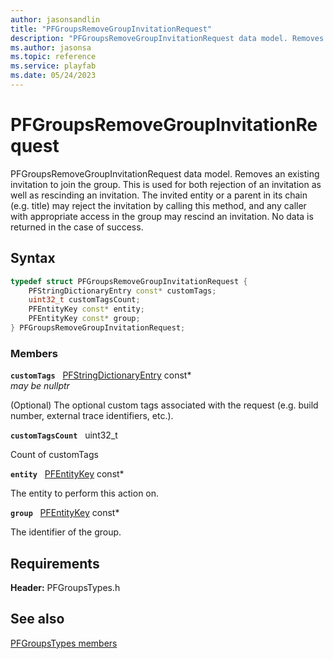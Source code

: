 ```yaml
---
author: jasonsandlin
title: "PFGroupsRemoveGroupInvitationRequest"
description: "PFGroupsRemoveGroupInvitationRequest data model. Removes an existing invitation to join the group. This is used for both rejection of an invitation as well as rescinding an invitation. The invited entity or a parent in its chain (e.g. title) may reject the invitation by calling this method, and any caller with appropriate access in the group may rescind an invitation. No data is returned in the case of success."
ms.author: jasonsa
ms.topic: reference
ms.service: playfab
ms.date: 05/24/2023
---
```


# PFGroupsRemoveGroupInvitationRequest  

PFGroupsRemoveGroupInvitationRequest data model. Removes an existing invitation to join the group. This is used for both rejection of an invitation as well as rescinding an invitation. The invited entity or a parent in its chain (e.g. title) may reject the invitation by calling this method, and any caller with appropriate access in the group may rescind an invitation. No data is returned in the case of success.  

## Syntax  
  
```cpp
typedef struct PFGroupsRemoveGroupInvitationRequest {  
    PFStringDictionaryEntry const* customTags;  
    uint32_t customTagsCount;  
    PFEntityKey const* entity;  
    PFEntityKey const* group;  
} PFGroupsRemoveGroupInvitationRequest;  
```
  
### Members  
  
**`customTags`** &nbsp; [PFStringDictionaryEntry](../../pftypes/structs/pfstringdictionaryentry.md) const*  
*may be nullptr*  
  
(Optional) The optional custom tags associated with the request (e.g. build number, external trace identifiers, etc.).
  
**`customTagsCount`** &nbsp; uint32_t  
  
Count of customTags
  
**`entity`** &nbsp; [PFEntityKey](../../pftypes/structs/pfentitykey-c.md) const*  
  
The entity to perform this action on.
  
**`group`** &nbsp; [PFEntityKey](../../pftypes/structs/pfentitykey-c.md) const*  
  
The identifier of the group.
  
  
## Requirements  
  
**Header:** PFGroupsTypes.h
  
## See also  
[PFGroupsTypes members](../pfgroupstypes_members.md)  

  
  
